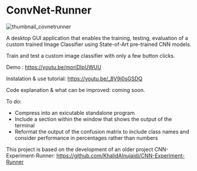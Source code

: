 # ConvNet-Runner

![thumbnail_covnetrunner](https://user-images.githubusercontent.com/93127443/201386192-70df8a6e-b7e5-451d-8264-eb8475ac7916.png)

A desktop GUI application that enables the training, testing, evaluation of a custom trained Image Classifier using State-of-Art pre-trained CNN models.


Train and test a custom image classifier with only a few button clicks.


Demo : https://youtu.be/moriDlpUWUU

Instalation & use tutorial: https://youtu.be/_8V9j0sGSDQ




Code explanation & what can be improved: coming soon.

To do:
  - Compress into an exicutable standalone program
  - Include a section within the window that shows the output of the terminal
  - Reformat the output of the confusion matrix to include class names and consider performance in percentages rather than numbers


This project is based on the development of an older project CNN-Experiment-Runner: https://github.com/KhalidAlnujaidi/CNN-Experiment-Runner
